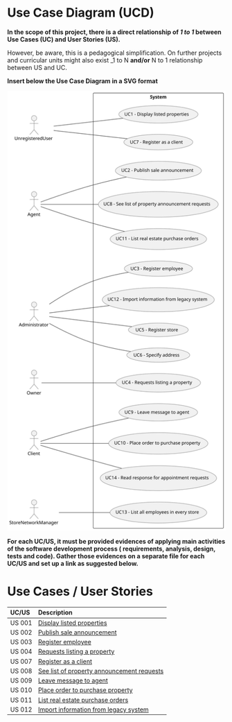 # Use Case Diagram (UCD)

**In the scope of this project, there is a direct relationship of _1 to 1_ between Use Cases (UC) and User Stories (US).**

However, be aware, this is a pedagogical simplification. On further projects and curricular units might also exist _1 to
N **and/or** N to 1 relationship between US and UC.

**Insert below the Use Case Diagram in a SVG format**

![Use Case Diagram](svg/use-case-diagram.svg)

**For each UC/US, it must be provided evidences of applying main activities of the software development process (
requirements, analysis, design, tests and code). Gather those evidences on a separate file for each UC/US and set up a
link as suggested below.**

# Use Cases / User Stories

| UC/US  | Description                                                         |                   
|:-------|:--------------------------------------------------------------------|
| US 001 | [Display listed properties](../../us001/Readme.md)                  |
| US 002 | [Publish sale announcement](../../us002/Readme.md)                  |
| US 003 | [Register employee](../../us003/Readme.md)                          |
| US 004 | [Requests listing a property](../../us004/Readme.md)                |
| US 007 | [Register as a client](../../us007/Readme.md)                       |
| US 008 | [See list of property announcement requests](../../us008/Readme.md) |
| US 009 | [Leave message to agent](../../us009/Readme.md)                     |
| US 010 | [Place order to purchase property](../../us010/Readme.md)           |
| US 011 | [List real estate purchase orders](../../us011/Readme.md)           |
| US 012 | [Import information from legacy system](../../us012/Readme.md)      |
